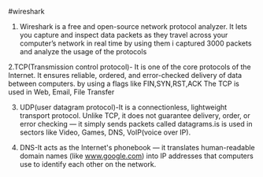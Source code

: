 #wireshark

1. Wireshark is a free and open-source network protocol analyzer. It lets you capture and inspect data packets as they travel across your computer’s network in real time by using them i captured 3000 packets and analyze the usage of the protocols

2.TCP(Transmission control protocol)- It is one of the core protocols of the Internet. It ensures reliable, ordered, and error-checked delivery of data between computers. by using a flags like FIN,SYN,RST,ACK
The TCP is used in Web, Email, File Transfer

3. UDP(user datagram protocol)-It is a connectionless, lightweight transport protocol. Unlike TCP, it does not guarantee delivery, order, or error checking — it simply sends packets called datagrams.is is used in sectors like Video, Games, DNS, VoIP(voice over IP).

4. DNS-It acts as the Internet's phonebook — it translates human-readable domain names (like www.google.com) into IP addresses that computers use to identify each other on the network.
